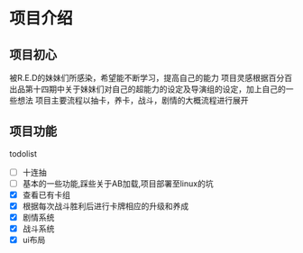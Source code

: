 # 项目介绍
## 项目初心
被R.E.D的妹妹们所感染，希望能不断学习，提高自己的能力
项目灵感根据百分百出品第十四期中关于妹妹们对自己的超能力的设定及导演组的设定，加上自己的一些想法
项目主要流程以抽卡，养卡，战斗，剧情的大概流程进行展开

## 项目功能


todolist
- [ ] 十连抽
- [ ] 基本的一些功能,踩些关于AB加载,项目部署至linux的坑
- [X] 查看已有卡组
- [X] 根据每次战斗胜利后进行卡牌相应的升级和养成
- [x] 剧情系统
- [x] 战斗系统
- [x] ui布局 
